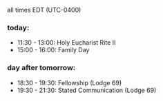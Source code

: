 all times EDT (UTC-0400)

### today:

* 11:30 - 13:00: Holy Eucharist Rite II
* 15:00 - 16:00: Family Day 

### day after tomorrow:

* 18:30 - 19:30: Fellowship (Lodge 69)
* 19:30 - 21:30: Stated Communication (Lodge 69)
